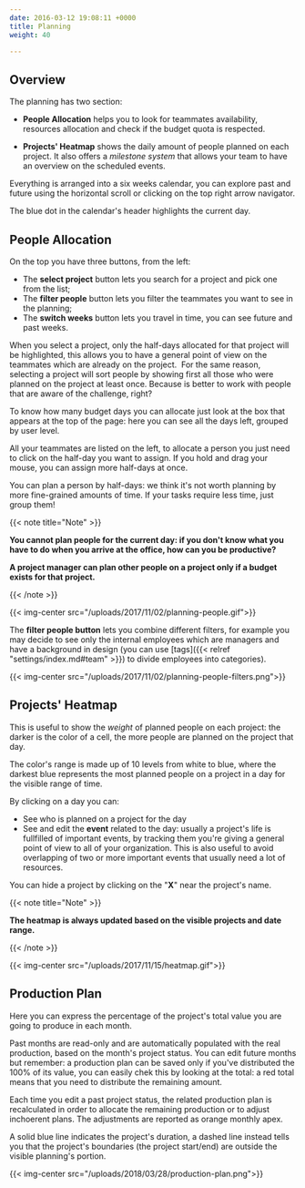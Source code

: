 ```yaml
---
date: 2016-03-12 19:08:11 +0000
title: Planning
weight: 40

---
```

## Overview

The planning has two section: 

* **People Allocation** helps you to look for teammates availability,  resources allocation and check if the budget quota is respected. 

* **Projects' Heatmap** shows the daily amount of people planned on each project. It also offers a _milestone system_ that allows your team to have an overview on the scheduled events.

Everything is arranged into a six weeks calendar, you can explore past and future using the horizontal scroll or clicking on the top right arrow navigator.

The blue dot in the calendar's header highlights the current day.

## People Allocation

On the top you have three buttons, from the left:

* The **select project** button lets you search for a project and pick one from the list;
* The **filter people** button lets you filter the teammates you want to see in the planning;
* The **switch weeks** button lets you travel in time, you can see future and past weeks.

When you select a project, only the half-days allocated for that project will be highlighted, this allows you to have a general point of view on the teammates which are already on the project.  For the same reason, selecting a project will sort people by showing first all those who were planned on the project at least once. Because is better to work with people that are aware of the challenge, right?

To know how many budget days you can allocate just look at the box that appears at the top of the page: here you can see all the days left, grouped by user level.

All your teammates are listed on the left, to allocate a person you just need to click on the half-day you want to assign. If you hold and drag your mouse, you can assign more half-days at once.

You can plan a person by half-days: we think it's not worth planning by more fine-grained amounts of time. If your tasks require less time, just group them!

{{< note title="Note" >}}

**You cannot plan people for the current day: if you don't know what you have to do when you arrive at the office, how can you be productive?**

**A project manager can plan other people on a project only if a budget exists for that project.**

{{< /note >}}

{{< img-center src="/uploads/2017/11/02/planning-people.gif">}}

The **filter people button** lets you combine different filters, for example you may decide to see only the internal employees which are managers and have a background in design (you can use \[tags\]({{< relref "settings/index.md#team" >}}) to divide employees into categories).

{{< img-center src="/uploads/2017/11/02/planning-people-filters.png">}}

## Projects' Heatmap

This is useful to show the _weight_ of planned people on each project: the darker is the color of a cell, the more people are planned on the project that day.

The color's range is made up of 10 levels from white to blue, where the darkest blue represents the most planned people on a project in a day for the visible range of time.

By clicking on a day you can:

* See who is planned on a project for the day
* See and edit the **event** related to the day: usually a project's life is fullfilled of important events, by tracking them you're giving a general point of view to all of your organization. This is also useful to avoid overlapping of two or more important events that usually need a lot of resources.

You can hide a project by clicking on the "**X**" near the project's name.

{{< note title="Note" >}}

**The heatmap is always updated based on the visible projects and date range.**

{{< /note >}}

{{< img-center src="/uploads/2017/11/15/heatmap.gif">}}

## Production Plan

Here you can express the percentage of the project's total value you are going to produce in each month. 

Past months are read-only and are automatically populated with the real production, based on the month's project status.
You can edit future months but remember: a production plan can be saved only if you've distributed the 100% of its value, you can easily chek this by looking at the total: a red total means that you need to distribute the remaining amount.

Each time you edit a past project status, the related production plan is recalculated in order to allocate the remaining production or to adjust inchoerent plans. The adjustments are reported as orange monthly apex.

A solid blue line indicates the project's duration, a dashed line instead tells you that the project's boundaries (the project start/end) are outside the visible planning's portion.

{{< img-center src="/uploads/2018/03/28/production-plan.png">}}